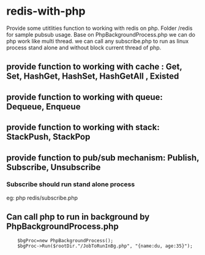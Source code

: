 # redis-with-php
Provide some utitlities function to working with redis on php. Folder /redis for sample pubsub usage. Base on PhpBackgroundProcess.php we can do php work like multi thread. we can call any subscribe.php to run as linux process stand alone and without block current thread of php. 
## provide function to working with cache : Get, Set, HashGet, HashSet, HashGetAll , Existed
## provide function to working with queue: Dequeue, Enqueue
## provide function to working with stack: StackPush, StackPop
## provide function to pub/sub mechanism: Publish, Subscribe, Unsubscribe
### Subscribe should run stand alone process
eg: php redis/subscribe.php
## Can call php to run in background by PhpBackgroundProcess.php 
        $bgProc=new PhpBackgroundProcess();
        $bgProc->Run($rootDir."/JobToRunInBg.php", "{name:du, age:35}");
   
        
